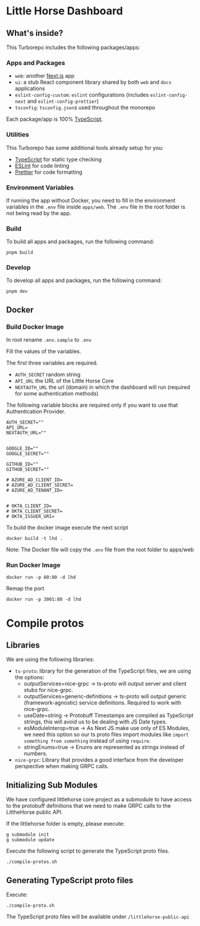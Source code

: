 # Little Horse Dashboard

## What's inside?

This Turborepo includes the following packages/apps:

### Apps and Packages

- `web`: another [Next.js](https://nextjs.org/) app
- `ui`: a stub React component library shared by both `web` and `docs` applications
- `eslint-config-custom`: `eslint` configurations (includes `eslint-config-next` and `eslint-config-prettier`)
- `tsconfig`: `tsconfig.json`s used throughout the monorepo

Each package/app is 100% [TypeScript](https://www.typescriptlang.org/).

### Utilities

This Turborepo has some additional tools already setup for you:

- [TypeScript](https://www.typescriptlang.org/) for static type checking
- [ESLint](https://eslint.org/) for code linting
- [Prettier](https://prettier.io) for code formatting

### Environment Variables
If running the app without Docker, you need to fill in the environment variables in the `.env` file inside `apps/web`. The `.env` file in the root folder is not being read by the app.

### Build

To build all apps and packages, run the following command:

```
pnpm build
```

### Develop

To develop all apps and packages, run the following command:

```
pnpm dev
```


## Docker
### Build Docker Image
In root rename `.env.sample` to `.env`

Fill the values ​​of the variables. 

The first three variables are required.
- `AUTH_SECRET` random string 
- `API_URL` the URL of the Little Horse Core 
- `NEXTAUTH_URL` the url (domain) in which the dashboard will run (required for some authentication methods)

The following variable blocks are required only if you want to use that Authentication Provider.

```
AUTH_SECRET=""
API_URL=
NEXTAUTH_URL=""


GOOGLE_ID=""
GOOGLE_SECRET=""

GITHUB_ID=""
GITHUB_SECRET=""

# AZURE_AD_CLIENT_ID= 
# AZURE_AD_CLIENT_SECRET= 
# AZURE_AD_TENANT_ID= 


# OKTA_CLIENT_ID= 
# OKTA_CLIENT_SECRET= 
# OKTA_ISSUER_URI=
```
To build the docker image execute the next script

```
docker build -t lhd .
```

Note: The Docker file will copy the `.env` file from the root folder to apps/web

### Run Docker Image

```
docker run -p 80:80 -d lhd 
```
Remap the port
```
docker run -p 3001:80 -d lhd 
```

# Compile protos
## Libraries
We are using the following libraries:
* `ts-proto`: library for the generation of the TypeScript files, we are using the options: 
    * outputServices=nice-grpc -> ts-proto will output server and client stubs for nice-grpc.
    * outputServices=generic-definitions -> ts-proto will output generic (framework-agnostic) service definitions. Required to work with nice-grpc.
    * useDate=string -> Protobuff Timestamps are compiled as TypeScript strings, this will avoid us to be dealing with JS Date types.
    * esModuleInterop=true -> As Next JS make use only of ES Modules, we need this option so our ts proto files import modules like `import something from something` instead of using `require`.
    * stringEnums=true -> Enums are represented as strings instead of numbers.
* `nice-grpc`: Library that provides a good interface from the developer perspective when making GRPC calls.


## Initializing Sub Modules
We have configured littlehorse core project as a submodule to have access to the protobuff definitions that we need to make GRPC calls to the LittheHorse public API.

If the littlehorse folder is empty, please execute:

```
g submodule init
g submodule update
```

Execute the following script to generate the TypeScript proto files.
```
./compile-protos.sh
```

## Generating TypeScript proto files
Execute:
```
./compile-proto.sh
```

The TypeScript proto files will be available under `/littlehorse-public-api`
 